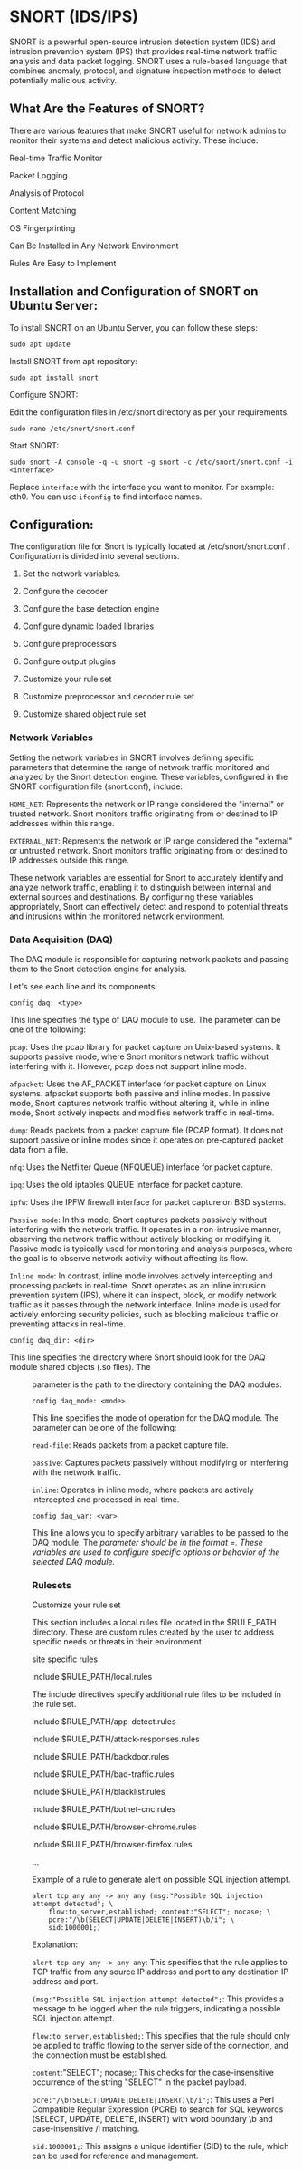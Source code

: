 # SNORT (IDS/IPS)

SNORT is a powerful open-source intrusion detection system (IDS) and intrusion prevention system (IPS) that provides real-time network traffic analysis and data packet logging. SNORT uses a rule-based language that combines anomaly, protocol, and signature inspection methods to detect potentially malicious activity. 

## What Are the Features of SNORT?
There are various features that make SNORT useful for network admins to monitor their systems and detect malicious activity. These include:

Real-time Traffic Monitor

Packet Logging

Analysis of Protocol

Content Matching

OS Fingerprinting

Can Be Installed in Any Network Environment

Rules Are Easy to Implement

## Installation and Configuration of SNORT on Ubuntu Server:

To install SNORT on an Ubuntu Server, you can follow these steps:

```plaintext
sudo apt update
```
Install SNORT from apt repository:

```plaintext
sudo apt install snort
```
Configure SNORT:

Edit the configuration files in /etc/snort directory as per your requirements.
```plaintext
sudo nano /etc/snort/snort.conf
```

Start SNORT:
```plaintext
sudo snort -A console -q -u snort -g snort -c /etc/snort/snort.conf -i <interface>
```

Replace `interface` with the interface you want to monitor. For example: eth0.
You can use `ifconfig` to find interface names.


## Configuration:

The configuration file for Snort is typically located at /etc/snort/snort.conf . Configuration is divided into several sections.

1) Set the network variables.

2) Configure the decoder

3) Configure the base detection engine

4) Configure dynamic loaded libraries

5) Configure preprocessors

6) Configure output plugins

7) Customize your rule set

8) Customize preprocessor and decoder rule set

9) Customize shared object rule set

### Network Variables

Setting the network variables in SNORT involves defining specific parameters that determine the range of network traffic monitored and analyzed by the Snort detection engine. These variables, configured in the SNORT configuration file (snort.conf), include:

`HOME_NET`: Represents the network or IP range considered the "internal" or trusted network. Snort monitors traffic originating from or destined to IP addresses within this range.

`EXTERNAL_NET`: Represents the network or IP range considered the "external" or untrusted network. Snort monitors traffic originating from or destined to IP addresses outside this range.

These network variables are essential for Snort to accurately identify and analyze network traffic, enabling it to distinguish between internal and external sources and destinations. By configuring these variables appropriately, Snort can effectively detect and respond to potential threats and intrusions within the monitored network environment.


### Data Acquisition (DAQ)

The DAQ module is responsible for capturing network packets and passing them to the Snort detection engine for analysis.

Let's see each line and its components:

`config daq: <type>`

This line specifies the type of DAQ module to use. The <type> parameter can be one of the following:

`pcap`: Uses the pcap library for packet capture on Unix-based systems. It supports passive mode, where Snort monitors network traffic without interfering with it. However, pcap does not support inline mode. 

`afpacket`: Uses the AF_PACKET interface for packet capture on Linux systems. afpacket supports both passive and inline modes. In passive mode, Snort captures network traffic without altering it, while in inline mode, Snort actively inspects and modifies network traffic in real-time.

`dump`: Reads packets from a packet capture file (PCAP format). It does not support passive or inline modes since it operates on pre-captured packet data from a file.

`nfq`: Uses the Netfilter Queue (NFQUEUE) interface for packet capture. 

`ipq`: Uses the old iptables QUEUE interface for packet capture.

`ipfw`: Uses the IPFW firewall interface for packet capture on BSD systems.



`Passive mode`: In this mode, Snort captures packets passively without interfering with the network traffic. It operates in a non-intrusive manner, observing the network traffic without actively blocking or modifying it. Passive mode is typically used for monitoring and analysis purposes, where the goal is to observe network activity without affecting its flow.

`Inline mode`: In contrast, inline mode involves actively intercepting and processing packets in real-time. Snort operates as an inline intrusion prevention system (IPS), where it can inspect, block, or modify network traffic as it passes through the network interface. Inline mode is used for actively enforcing security policies, such as blocking malicious traffic or preventing attacks in real-time.

`config daq_dir: <dir>`

This line specifies the directory where Snort should look for the DAQ module shared objects (.so files). The <dir> parameter is the path to the directory containing the DAQ modules.

`config daq_mode: <mode>`

This line specifies the mode of operation for the DAQ module. The <mode> parameter can be one of the following:

`read-file`: Reads packets from a packet capture file.

`passive`: Captures packets passively without modifying or interfering with the network traffic.

`inline`: Operates in inline mode, where packets are actively intercepted and processed in real-time.

`config daq_var: <var>`

This line allows you to specify arbitrary variables to be passed to the DAQ module. The <var> parameter should be in the format <name>=<value>. These variables are used to configure specific options or behavior of the selected DAQ module.


### Rulesets

Customize your rule set

This section includes a local.rules file located in the $RULE_PATH directory. These are custom rules created by the user to address specific needs or threats in their environment.

site specific rules

include $RULE_PATH/local.rules

The include directives specify additional rule files to be included in the rule set. 

include $RULE_PATH/app-detect.rules

include $RULE_PATH/attack-responses.rules

include $RULE_PATH/backdoor.rules

include $RULE_PATH/bad-traffic.rules

include $RULE_PATH/blacklist.rules

include $RULE_PATH/botnet-cnc.rules

include $RULE_PATH/browser-chrome.rules

include $RULE_PATH/browser-firefox.rules

...

Example of a rule to generate alert on possible SQL injection attempt.
```plaintext
alert tcp any any -> any any (msg:"Possible SQL injection attempt detected"; \
    flow:to_server,established; content:"SELECT"; nocase; \
    pcre:"/\b(SELECT|UPDATE|DELETE|INSERT)\b/i"; \
    sid:1000001;)
```

Explanation:

`alert tcp any any -> any any`: This specifies that the rule applies to TCP traffic from any source IP address and port to any destination IP address and port.

`(msg:"Possible SQL injection attempt detected";`: This provides a message to be logged when the rule triggers, indicating a possible SQL injection attempt.

`flow:to_server,established;`: This specifies that the rule should only be applied to traffic flowing to the server side of the connection, and the connection must be established.

`content`:"SELECT"; nocase;: This checks for the case-insensitive occurrence of the string "SELECT" in the packet payload.

`pcre:"/\b(SELECT|UPDATE|DELETE|INSERT)\b/i";`: This uses a Perl Compatible Regular Expression (PCRE) to search for SQL keywords (SELECT, UPDATE, DELETE, INSERT) with word boundary \b and case-insensitive /i matching.

`sid:1000001;`: This assigns a unique identifier (SID) to the rule, which can be used for reference and management.
